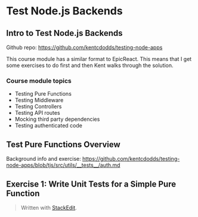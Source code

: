 # Test Node.js Backends

## Intro to Test Node.js Backends
Github repo: https://github.com/kentcdodds/testing-node-apps

This course module has a similar format to EpicReact. This means that I get some exercises to do first and then Kent walks through the solution.

### Course module topics
-   Testing Pure Functions
-   Testing Middleware
-   Testing Controllers
-   Testing API routes
-   Mocking third party dependencies
-   Testing authenticated code

## Test Pure Functions Overview

Background info and exercise: https://github.com/kentcdodds/testing-node-apps/blob/tjs/src/utils/__tests__/auth.md

## Exercise 1: Write Unit Tests for a Simple Pure Function



> Written with [StackEdit](https://stackedit.io/).
<!--stackedit_data:
eyJoaXN0b3J5IjpbODYxNDM0MTA1LDE5NzM1MDc2MDAsLTEzMT
AyODQ5XX0=
-->